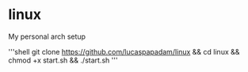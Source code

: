 # linux
My personal arch setup

'''shell
git clone https://github.com/lucaspapadam/linux && cd linux && chmod +x start.sh && ./start.sh
'''
